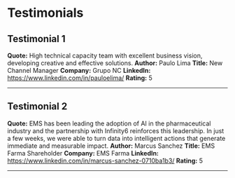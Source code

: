 # Testimonials

## Testimonial 1
**Quote:** High technical capacity team with excellent business vision, developing creative and effective solutions.
**Author:** Paulo Lima
**Title:** New Channel Manager
**Company:** Grupo NC
**LinkedIn:** https://www.linkedin.com/in/pauloelima/
**Rating:** 5

---

## Testimonial 2
**Quote:** EMS has been leading the adoption of AI in the pharmaceutical industry and the partnership with Infinity6 reinforces this leadership. In just a few weeks, we were able to turn data into intelligent actions that generate immediate and measurable impact.
**Author:** Marcus Sanchez
**Title:** EMS Farma Shareholder
**Company:** EMS Farma
**LinkedIn:** https://www.linkedin.com/in/marcus-sanchez-0710ba1b3/
**Rating:** 5

---
